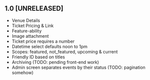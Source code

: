 
## 1.0 [UNRELEASED]

* Venue Details
* Ticket Pricing & Link
* Feature-ability
* Image attachment
* Ticket price requires a number
* Datetime select defaults noon to 1pm
* Scopes: featured, not_featured, upcoming & current
* Friendly ID based on titles
* Archiving (TODO: pending front-end work)
* Admin screen separates events by their status (TODO: pagination somehow)
